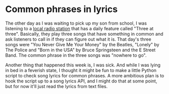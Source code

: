 # Common phrases in lyrics

The other day as I was waiting to pick up my son from school, I was listening to a [local radio station](https://q1043.iheart.com/) that has a daily feature called "Three at three". Basically, they play three songs that have something in common and ask listeners to call in if they can figure out what it is. That day's three songs were "You Never Give Me Your Money" by the Beatles, "Lonely" by The Police and "Born in the USA" by Bruce Springsteen and the E Street Band. The common phrase in the three songs was "nowhere to go". 

Another thing that happened this week is, I was sick. And while I was lying in bed in a feverish state, I thought it might be fun to make a little Python script to check song lyrics for common phrases. A more ambitious plan is to hook the script up to a song lyrics API, and I might do that at some point, but for now it'll just read the lyrics from text files.

